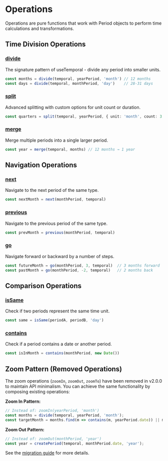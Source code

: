 # Operations

Operations are pure functions that work with Period objects to perform time calculations and transformations.

## Time Division Operations

### [divide](/api/operations/divide)
The signature pattern of useTemporal - divide any period into smaller units.

```typescript
const months = divide(temporal, yearPeriod, 'month') // 12 months
const days = divide(temporal, monthPeriod, 'day')    // 28-31 days
```

### [split](/api/operations/split)
Advanced splitting with custom options for unit count or duration.

```typescript
const quarters = split(temporal, yearPeriod, { unit: 'month', count: 3 })
```

### [merge](/api/operations/merge)
Merge multiple periods into a single larger period.

```typescript
const year = merge(temporal, months) // 12 months → 1 year
```

## Navigation Operations

### [next](/api/operations/next)
Navigate to the next period of the same type.

```typescript
const nextMonth = next(monthPeriod, temporal)
```

### [previous](/api/operations/previous)
Navigate to the previous period of the same type.

```typescript
const prevMonth = previous(monthPeriod, temporal)
```

### [go](/api/operations/go)
Navigate forward or backward by a number of steps.

```typescript
const futureMonth = go(monthPeriod, 3, temporal)  // 3 months forward
const pastMonth = go(monthPeriod, -2, temporal)   // 2 months back
```

## Comparison Operations

### [isSame](/api/operations/is-same)
Check if two periods represent the same time unit.

```typescript
const same = isSame(periodA, periodB, 'day')
```

### [contains](/api/operations/contains)
Check if a period contains a date or another period.

```typescript
const isInMonth = contains(monthPeriod, new Date())
```

## Zoom Pattern (Removed Operations)

The zoom operations (`zoomIn`, `zoomOut`, `zoomTo`) have been removed in v2.0.0 to maintain API minimalism. You can achieve the same functionality by composing existing operations:

**Zoom In Pattern:**
```typescript
// Instead of: zoomIn(yearPeriod, 'month')
const months = divide(temporal, yearPeriod, 'month');
const targetMonth = months.find(m => contains(m, yearPeriod.date)) || months[0];
```

**Zoom Out Pattern:**
```typescript
// Instead of: zoomOut(monthPeriod, 'year')
const year = createPeriod(temporal, monthPeriod.date, 'year');
```

See the [migration guide](/guide/migration#zoom-operations) for more details.